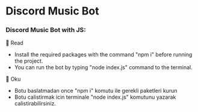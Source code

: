 # Discord Music Bot
<h3 align="left">Discord Music Bot with JS:</h3>

📖 Read 
- Install the required packages with the command "npm i" before running the project.
- You can run the bot by typing "node index.js" command to the terminal.

📖 Oku
- Botu baslatmadan once "npm i" komutu ile gerekli paketleri kurun
- Botu calistirmak icin terminale "node index.js" komutunu yazarak calistirabilirsiniz.

